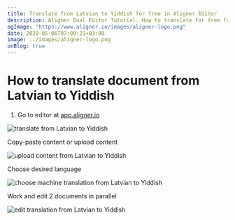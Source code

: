 ```yaml
---
title: Translate from Latvian to Yiddish for free in Aligner Editor
description: Aligner Dual Editor Tutorial. How to translate for free from Latvian to Yiddish. Aligner is multilingual document management platform. 
ogImage: "https://www.aligner.io/images/aligner-logo.png"
date: 2020-05-06T07:09:21+03:00
image: ../images/aligner-logo.png
onBlog: true
---
```


# How to translate document from Latvian to Yiddish

1. Go to editor at [app.aligner.io](https://app.aligner.io "Aligner App web page")

![translate from Latvian to Yiddish](../aligner-blank-editor.png "translate from Latvian to Yiddish")

Copy-paste content or upload content

![upload content from Latvian to Yiddish](../aligner-uploaded-document.png "upload content from Latvian to Yiddish")

Choose desired language

![choose machine translation from Latvian to Yiddish](../aligner-language-dropdown.png "choose machine translation from Latvian to Yiddish")

Work and edit 2 documents in parallel

![edit translation from Latvian to Yiddish](../aligner-double-sitded-editor.png "edit translation from Latvian to Yiddish")

